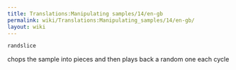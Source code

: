 ```yaml
---
title: Translations:Manipulating samples/14/en-gb
permalink: wiki/Translations:Manipulating_samples/14/en-gb/
layout: wiki
---
```


``` Haskell
randslice
```

chops the sample into pieces and then plays back a random one each cycle
